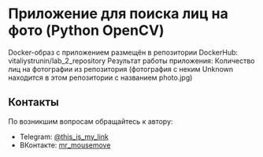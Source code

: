 # Приложение для поиска лиц на фото (Python OpenCV)
Docker-образ с приложением размещён в репозитории DockerHub: vitaliystrunin/lab_2_repository
Результат работы приложения: Количество лиц на фотографии из репозитория (фотография с неким Unknown находится в этом репозитории с названием photo.jpg)

## Контакты

По возникшим вопросам обращайтесь к автору:
- Telegram: [@this_is_my_link](https://t.me/this_is_my_link)
- ВКонтакте: [mr_mousemove](https://vk.com/mr_mousemove)
